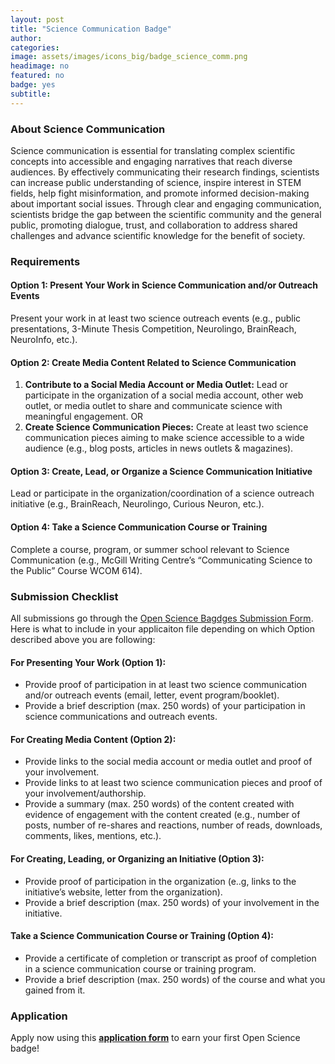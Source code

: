 ```yaml
---
layout: post
title: "Science Communication Badge"
author:
categories:
image: assets/images/icons_big/badge_science_comm.png
headimage: no
featured: no
badge: yes
subtitle:
---
```

<style>
orange {
  color: rgba(254, 200, 89, 1);
  font-weight: bold;
}
</style>

### About Science Communication
Science communication is essential for translating complex scientific concepts into accessible and engaging narratives that reach diverse audiences. By effectively communicating their research findings, scientists can increase public understanding of science, inspire interest in STEM fields, help fight misinformation, and promote informed decision-making about important social issues. Through clear and engaging communication, scientists bridge the gap between the scientific community and the general public, promoting dialogue, trust, and collaboration to address shared challenges and advance scientific knowledge for the benefit of society.

### Requirements

#### Option 1: Present Your Work in Science Communication and/or Outreach Events
Present your work in at least two science outreach events (e.g., public presentations, 3-Minute Thesis Competition, Neurolingo, BrainReach, NeuroInfo, etc.).

#### Option 2: Create Media Content Related to Science Communication
1. **Contribute to a Social Media Account or Media Outlet:** Lead or participate in the organization of a social media account, other web outlet, or media outlet to share and communicate science with meaningful engagement. OR
2. **Create Science Communication Pieces:** Create at least two science communication pieces aiming to make science accessible to a wide audience (e.g., blog posts, articles in news outlets & magazines).

#### Option 3: Create, Lead, or Organize a Science Communication Initiative
Lead or participate in the organization/coordination of a science outreach initiative (e.g., BrainReach, Neurolingo, Curious Neuron, etc.).

#### Option 4: Take a Science Communication Course or Training
Complete a course, program, or summer school relevant to Science Communication (e.g., McGill Writing Centre’s “Communicating Science to the Public” Course WCOM 614).

### Submission Checklist
All submissions go through the [Open Science Bagdges Submission Form](https://forms.office.com/Pages/ResponsePage.aspx?id=cZYxzedSaEqvqfz4-J8J6ut_5ADJQNBIjT-33hrU9ERUM1dWQzU4UjNBWENZVUoxUUMzNVZINU9GRC4u). Here is what to include in your applicaiton file depending on which Option described above you are following:

#### For Presenting Your Work (Option 1):
* Provide proof of participation in at least two science communication and/or outreach events (email, letter, event program/booklet).
* Provide a brief description (max. 250 words) of your participation in science communications and outreach events.
  
#### For Creating Media Content (Option 2):
* Provide links to the social media account or media outlet and proof of your involvement.
* Provide links to at least two science communication pieces and proof of your involvement/authorship.
* Provide a summary (max. 250 words) of the content created with evidence of engagement with the content created (e.g., number of posts, number of re-shares and reactions, number of reads, downloads, comments, likes, mentions, etc.).
  
#### For Creating, Leading, or Organizing an Initiative (Option 3):
* Provide proof of participation in the organization (e..g, links to the initiative’s website, letter from the organization).
* Provide a brief description (max. 250 words) of your involvement in the initiative.
  
#### Take a Science Communication Course or Training (Option 4):
* Provide a certificate of completion or transcript as proof of completion in a science communication course or training program.
* Provide a brief description (max. 250 words) of the course and what you gained from it.

### Application
Apply now using this <b><a href="https://forms.office.com/r/RgvPaw12m2">application form</a></b> to earn your first Open Science badge! 

